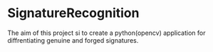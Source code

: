 # SignatureRecognition
The aim of this project si to create a python(opencv) application for diffrentiating genuine and forged signatures.

